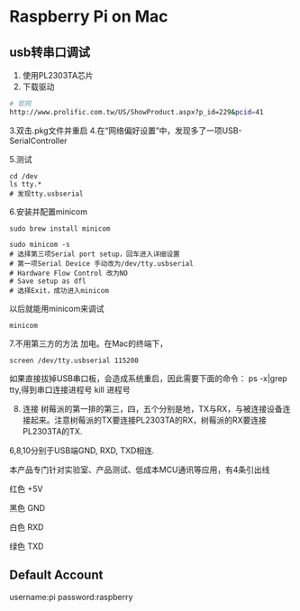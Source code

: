 # Raspberry Pi on Mac

## usb转串口调试

1. 使用PL2303TA芯片
2. 下载驱动
```sh
# 官网
http://www.prolific.com.tw/US/ShowProduct.aspx?p_id=229&pcid=41
```
3.双击.pkg文件并重启
4.在“网络偏好设置”中，发现多了一项USB-SerialController

5.测试
```
cd /dev
ls tty.*
# 发现tty.usbserial
```

6.安装并配置minicom
```
sudo brew install minicom
```
```
sudo minicom -s
# 选择第三项Serial port setup，回车进入详细设置
# 第一项Serial Device 手动改为/dev/tty.usbserial
# Hardware Flow Control 改为NO
# Save setup as dfl
# 选择Exit，成功进入minicom

```
以后就能用minicom来调试
```
minicom
```

7.不用第三方的方法
加电。在Mac的终端下，
```
screen /dev/tty.usbserial 115200
```
如果直接拔掉USB串口板，会造成系统重启，因此需要下面的命令：
ps -x|grep tty,得到串口连接进程号
kill 进程号


8. 连接
树莓派的第一排的第三，四，五个分别是地，TX与RX，与被连接设备连接起来。注意树莓派的TX要连接PL2303TA的RX，树莓派的RX要连接PL2303TA的TX.

6,8,10分别于USB端GND, RXD, TXD相连.

本产品专门针对实验室、产品测试、低成本MCU通讯等应用，有4条引出线

红色 +5V

黑色 GND

白色 RXD

绿色 TXD


## Default Account
username:pi
password:raspberry